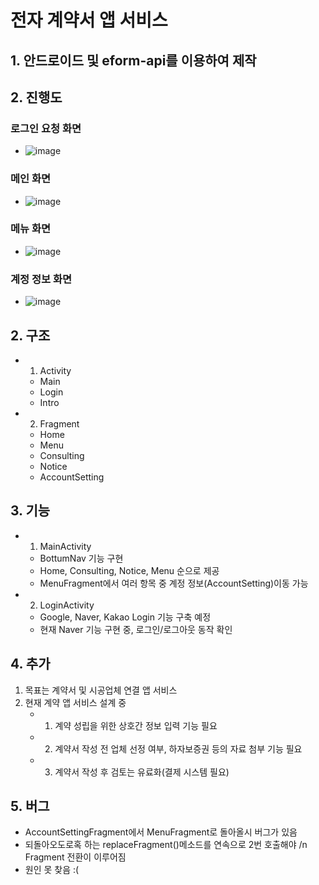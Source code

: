 # 전자 계약서 앱 서비스

## 1. 안드로이드 및 eform-api를 이용하여 제작

## 2. 진행도

### 로그인 요청 화면
   - ![image](image/캡처1.PNG)
   
### 메인 화면
   - ![image](image/캡처2.PNG)
   
### 메뉴 화면
   - ![image](image/캡처3.PNG)
   
### 계정 정보 화면
   - ![image](image/캡처4.PNG)
   
## 2. 구조

- 1. Activity
    - Main
    - Login
    - Intro

- 2. Fragment
    - Home
    - Menu
    - Consulting
    - Notice
    - AccountSetting

## 3. 기능
    
- 1. MainActivity
    - BottumNav 기능 구현
    - Home, Consulting, Notice, Menu 순으로 제공
    - MenuFragment에서 여러 항목 중 계정 정보(AccountSetting)이동 가능
    
- 2. LoginActivity
   - Google, Naver, Kakao Login 기능 구축 예정
   - 현재 Naver 기능 구현 중, 로그인/로그아웃 동작 확인
   
## 4. 추가

1. 목표는 계약서 및 시공업체 연결 앱 서비스
2. 현재 계약 앱 서비스 설계 중
    - 1. 계약 성립을 위한 상호간 정보 입력 기능 필요
    - 2. 계약서 작성 전 업체 선정 여부, 하자보증권 등의 자료 첨부 기능 필요
    - 3. 계약서 작성 후 검토는 유료화(결제 시스템 필요)
   
## 5. 버그
- AccountSettingFragment에서 MenuFragment로 돌아올시 버그가 있음
- 되돌아오도로혹 하는 replaceFragment()메소드를 연속으로 2번 호출해야 /n Fragment 전환이 이루어짐
- 원인 못 찾음 :(
   

    

